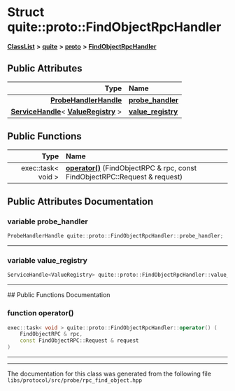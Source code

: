

# Struct quite::proto::FindObjectRpcHandler



[**ClassList**](annotated.md) **>** [**quite**](namespacequite.md) **>** [**proto**](namespacequite_1_1proto.md) **>** [**FindObjectRpcHandler**](structquite_1_1proto_1_1FindObjectRpcHandler.md)


























## Public Attributes

| Type | Name |
| ---: | :--- |
|  [**ProbeHandlerHandle**](classquite_1_1ServiceHandle.md) | [**probe\_handler**](#variable-probe_handler)  <br> |
|  [**ServiceHandle**](classquite_1_1ServiceHandle.md)&lt; [**ValueRegistry**](classquite_1_1ValueRegistry.md) &gt; | [**value\_registry**](#variable-value_registry)  <br> |
















## Public Functions

| Type | Name |
| ---: | :--- |
|  exec::task&lt; void &gt; | [**operator()**](#function-operator()) (FindObjectRPC & rpc, const FindObjectRPC::Request & request) <br> |




























## Public Attributes Documentation




### variable probe\_handler 

```C++
ProbeHandlerHandle quite::proto::FindObjectRpcHandler::probe_handler;
```




<hr>



### variable value\_registry 

```C++
ServiceHandle<ValueRegistry> quite::proto::FindObjectRpcHandler::value_registry;
```




<hr>
## Public Functions Documentation




### function operator() 

```C++
exec::task< void > quite::proto::FindObjectRpcHandler::operator() (
    FindObjectRPC & rpc,
    const FindObjectRPC::Request & request
) 
```




<hr>

------------------------------
The documentation for this class was generated from the following file `libs/protocol/src/probe/rpc_find_object.hpp`

